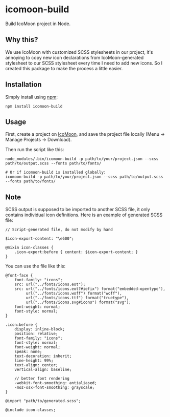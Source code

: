 icomoon-build
=============

Build IcoMoon project in Node.

Why this?
---------

We use IcoMoon with customized SCSS stylesheets in our project, it's annoying to copy new icon declarations from IcoMoon-generated stylesheet to our SCSS stylesheet every time I need to add new icons. So I created this package to make the process a little easier.

Installation
------------

Simply install using [npm](http://npmjs.org):

    npm install icomoon-build

Usage
-----

First, create a project on [IcoMoon](http://icomoon.io/app/), and save the project file locally (Menu -> Manage Projects -> Download).

Then run the script like this:

    node_modules/.bin/icomoon-build -p path/to/your/project.json --scss path/to/output.scss --fonts path/to/fonts/
    
    # Or if icomoon-build is installed globally:
    icomoon-build -p path/to/your/project.json --scss path/to/output.scss --fonts path/to/fonts/
    
Note
----

SCSS output is supposed to be imported to another SCSS file, it only contains individual icon definitions. Here is an example of generated SCSS file:

    // Script-generated file, do not modify by hand
    
    $icon-export-content: "\e600";
    
    @mixin icon-classes {
        .icon-export:before { content: $icon-export-content; }
    }

You can use the file like this:

    @font-face {
        font-family: "icons";
        src: url("../fonts/icons.eot");
        src: url("../fonts/icons.eot?#iefix") format("embedded-opentype"),
        	 url("../fonts/icons.woff") format("woff"),
        	 url("../fonts/icons.ttf") format("truetype"),
        	 url("../fonts/icons.svg#icons") format("svg");
        font-weight: normal;
        font-style: normal;
    }
    
    .icon:before {
        display: inline-block;
        position: relative;
        font-family: "icons";
        font-style: normal;
        font-weight: normal;
        speak: none;
        text-decoration: inherit;
        line-height: 99%;
        text-align: center;
        vertical-align: baseline;
        
        // better font rendering
        -webkit-font-smoothing: antialiased;
        -moz-osx-font-smoothing: grayscale;
    }
    
    @import "path/to/generated.scss";
    
    @include icon-classes;
